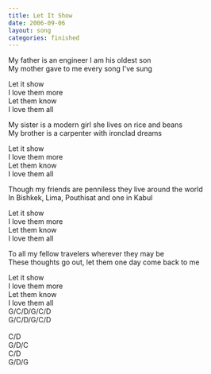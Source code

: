 ```yaml
---
title: Let It Show
date: 2006-09-06
layout: song
categories: finished
---
```

My father is an engineer I am his oldest son  
My mother gave to me every song I've sung

<div class="chorus">
  Let it show<br/>
  I love them more<br/>
  Let them know<br/>
  I love them all
</div>

My sister is a modern girl she lives on rice and beans  
My brother is a carpenter with ironclad dreams

<div class="chorus">
  Let it show<br/>
  I love them more<br/>
  Let them know<br/>
  I love them all
</div>

Though my friends are penniless they live around the world  
In Bishkek, Lima, Pouthisat and one in Kabul

<div class="chorus">
  Let it show<br/>
  I love them more<br/>
  Let them know<br/>
  I love them all
</div>

To all my fellow travelers wherever they may be  
These thoughts go out, let them one day come back to me

<div class="chorus">
  Let it show<br/>
  I love them more<br/>
  Let them know<br/>
  I love them all
</div>

<div class="chords">
  G/C/D/G/C/D<br/>
  G/C/D/G/C/D<br/>
  <br/>
  C/D<br/>
  G/D/C<br/>
  C/D<br/>
  G/D/G
</div>
